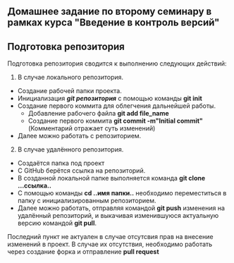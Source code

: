 ## Домашнее задание по второму семинару в рамках курса "Введение в контроль версий"

## Подготовка репозитория 

Подготовка репозитория сводится к выполнению следующих действий:

1. В случае локального репозитория.
* Создание рабочей папки проекта.
* Инициализация ***git репозитория*** с помощью команды **git init**
* Создание первого коммита для облегчения дальнейшей работы.
    * Добавление рабочего файла **git add file_name**
    * Создание первого коммита **git commit -m"Initial commit"** (Комментарий отражает суть изменений)
* Далее можно работать с репозиторием.

2. В случае удалённого репозитория.
* Создаётся папка под проект
* С GitHub берётся ссылка на репозиторий.
* В созданной локальной папке выполняется команда **git clone ...ссылка..**
* С помощью команды **cd ..имя папки..** необходимо переместиться в папку с инициализированным репозиторием.
* Далее можно работать, отправляя командой **git push** изменения на удалённый репозиторий, и выкачивая изменившуюся актуальную версию командой **git pull**.

Последний пункт не актуален в случае отсутсвия прав на внесение изменений в проект. В случае их отсутствия, необходимо работать через создание форка и отправление **pull request**

